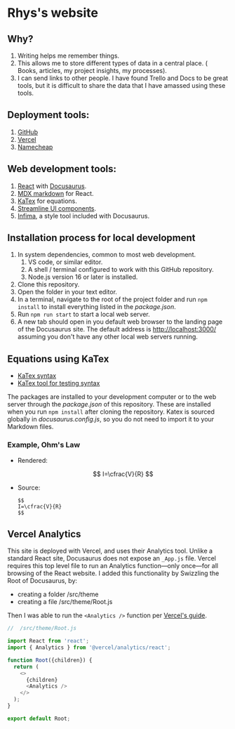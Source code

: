 # Rhys's website

## Why?

1. Writing helps me remember things.
2. This allows me to store different types of data in a central place. ( Books, articles, my project insights, my processes).
3. I can send links to other people.
   I have found Trello and Docs to be great tools, but it is difficult to share the data that I have amassed using these tools.

## Deployment tools:

1. [GitHub](https://github.com/)
2. [Vercel](https://vercel.com/)
3. [Namecheap](https://www.namecheap.com/)

## Web development tools:

1. [React](https://reactjs.org/) with [Docusaurus](https://docusaurus.io/docs).
2. [MDX markdown](https://mdxjs.com/) for React.
3. [KaTex](https://katex.org/) for equations.
4. [Streamline UI components](https://home.streamlinehq.com/).
5. [Infima](https://infima.dev), a style tool included with Docusaurus.

## Installation process for local development

1. In system dependencies, common to most web development.
   1. VS code, or similar editor.
   2. A shell / terminal configured to work with this GitHub repository.
   3. Node.js version 16 or later is installed.
2. Clone this repository.
3. Open the folder in your text editor.
4. In a terminal, navigate to the root of the project folder and run `npm install` to install everything listed in the _package.json_.
5. Run `npm run start` to start a local web server.
6. A new tab should open in you default web browser to the landing page of the Docusaurus site.
   The default address is <http://localhost:3000/> assuming you don't have any other local web servers running.

## Equations using KaTex

- [KaTex syntax](https://katex.org/docs/supported.html)
- [KaTex tool for testing syntax](https://katex.org/)

The packages are installed to your development computer or to the web server through the _package.json_ of this repository.
These are installed when you run `npm install` after cloning the repository.
Katex is sourced globally in _docusaurus.config.js_, so you do not need to import it to your Markdown files.

### Example, Ohm's Law

- Rendered:

  $$
  I=\cfrac{V}{R}
  $$

- Source:
  ```
  $$
  I=\cfrac{V}{R}
  $$
  ```
## Vercel Analytics

This site is deployed with Vercel, and uses their Analytics tool.
Unlike a standard React site, Docusaurus does not expose an `_App.js` file.
Vercel requires this top level file to run an Analytics function—only once—for all browsing of the React website.
I added this functionality by Swizzling the Root of Docusaurus, by:

- creating a folder /src/theme
- creating a file /src/theme/Root.js

Then I was able to run the `<Analytics />` function per [Vercel's guide](https://vercel.com/docs/analytics/quickstart).

```javascript
//  /src/theme/Root.js

import React from 'react';
import { Analytics } from '@vercel/analytics/react';

function Root({children}) {
  return (
    <>
      {children}
      <Analytics />
    </>
  );
}

export default Root;

```